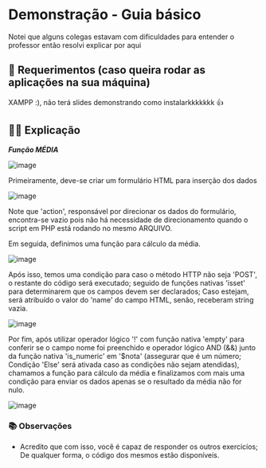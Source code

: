 # Demonstração - Guia básico

Notei que alguns colegas estavam com dificuldades para entender o professor então resolvi explicar por aqui

## 📝 Requerimentos (caso queira rodar as aplicações na sua máquina)

XAMPP :), não terá slides demonstrando como instalarkkkkkkk 👍

## 🧑‍🏫 Explicação

***Função MÉDIA***

![image](https://github.com/user-attachments/assets/a8028ad7-42f6-4236-953a-c60e5643bd97)

Primeiramente, deve-se criar um formulário HTML para inserção dos dados

![image](https://github.com/user-attachments/assets/d7d03d6a-9efb-4ffe-b9c0-da84e315b6a3)

Note que 'action', responsável por direcionar os dados do formulário, encontra-se vazio pois não há necessidade de direcionamento quando o script em PHP está rodando no mesmo ARQUIVO.

Em seguida, definimos uma função para cálculo da média.

![image](https://github.com/user-attachments/assets/38e4fa80-03c6-48a6-9ea9-c901834437e6)

Após isso, temos uma condição para caso o método HTTP não seja 'POST', o restante do código será executado; seguido de funções nativas 'isset' para determinarem que os campos devem ser declarados; Caso estejam, será atribuído o valor do 'name' do campo HTML, senão, receberam string vazia.

![image](https://github.com/user-attachments/assets/4fd15ef0-9fbd-4a28-9400-e321b81ba229)

Por fim, após utilizar operador lógico '!' com função nativa 'empty' para conferir se o campo nome foi preenchido e operador lógico AND (&&) junto da função nativa 'is_numeric' em '$nota' (assegurar que é um número; Condição 'Else' será ativada caso as condições não sejam atendidas), chamamos a função para cálculo da média e finalizamos com mais uma condição para enviar os dados apenas se o resultado da média não for nulo.

![image](https://github.com/user-attachments/assets/6308a20e-560a-487e-8eb6-6a8aa4ecb819)




### 📚 Observações
  
- Acredito que com isso, você é capaz de responder os outros exercicíos; De qualquer forma, o código dos mesmos estão disponíveis.
